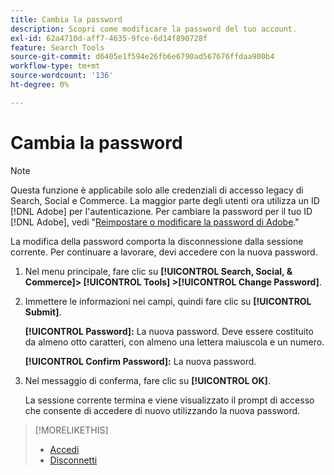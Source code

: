 ```yaml
---
title: Cambia la password
description: Scopri come modificare la password del tuo account.
exl-id: 62a4710d-aff7-4635-9fce-6d14f890728f
feature: Search Tools
source-git-commit: d6405e1f594e26fb6e6790ad567676ffdaa900b4
workflow-type: tm+mt
source-wordcount: '136'
ht-degree: 0%

---
```


# Cambia la password

<!-- Replace this with just a link to the DX page once we remove the legacy option? -->

>[!NOTE]
>
>Questa funzione è applicabile solo alle credenziali di accesso legacy di Search, Social e Commerce. La maggior parte degli utenti ora utilizza un ID [!DNL Adobe] per l&#39;autenticazione. Per cambiare la password per il tuo ID [!DNL Adobe], vedi &quot;[Reimpostare o modificare la password di Adobe](https://helpx.adobe.com/manage-account/using/change-or-reset-password.html).&quot;

La modifica della password comporta la disconnessione dalla sessione corrente. Per continuare a lavorare, devi accedere con la nuova password.

1. Nel menu principale, fare clic su **[!UICONTROL Search, Social, & Commerce]> [!UICONTROL Tools] >[!UICONTROL Change Password]**.

1. Immettere le informazioni nei campi, quindi fare clic su **[!UICONTROL Submit]**.

   **[!UICONTROL Password]:** La nuova password. Deve essere costituito da almeno otto caratteri, con almeno una lettera maiuscola e un numero.

   **[!UICONTROL Confirm Password]:** La nuova password.

1. Nel messaggio di conferma, fare clic su **[!UICONTROL OK]**.

   La sessione corrente termina e viene visualizzato il prompt di accesso che consente di accedere di nuovo utilizzando la nuova password.

>[!MORELIKETHIS]
>
>* [Accedi](/help/search-social-commerce/getting-started/sign-in.md)
>* [Disconnetti](/help/search-social-commerce/getting-started/sign-out.md)
